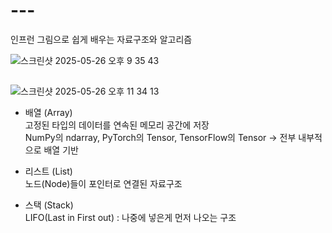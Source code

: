 # ---

인프런 그림으로 쉽게 배우는 자료구조와 알고리즘




![스크린샷 2025-05-26 오후 9 35 43](https://github.com/user-attachments/assets/c6b6f866-fdf3-4bab-9a9f-c6c687c8c064)




## 
![스크린샷 2025-05-26 오후 11 34 13](https://github.com/user-attachments/assets/7d8ba5c8-660c-42ca-823d-e7ce842ca009)


- 배열 (Array) <br>
  고정된 타입의 데이터를 연속된 메모리 공간에 저장 <br>
  NumPy의 ndarray, PyTorch의 Tensor, TensorFlow의 Tensor → 전부 내부적으로 배열 기반


- 리스트 (List) <br>
  노드(Node)들이 포인터로 연결된 자료구조


- 스택 (Stack) <br>
  LIFO(Last in First out) : 나중에 넣은게 먼저 나오는 구조
  
